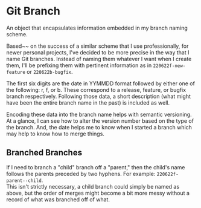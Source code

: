 # Git Branch
An object that encapsulates information embedded in my branch naming scheme.

Based~~ on the success of a similar scheme that I use professionally, for newer 
personal projects, I've decided to be more precise in the way that I name Git
branches.  Instead of naming them whatever I want when I create them, I'll be
prefixing them with pertinent information as in `220622f-new-feature` or
`220622b-bugfix`.    

The first six digits are the date in YYMMDD format followed by either one of
the following:  r, f, or b.  These correspond to a release, feature, or bugfix
branch respectively.  Following those data, a short description (what might 
have been the entire branch name in the past) is included as well.  

Encoding these data into the branch name helps with semantic versioning.  At a 
glance, I can see how to alter the version number based on the type of the 
branch.  And, the date helps me to know when I started a branch which may help
to know how to merge things.

## Branched Branches

If I need to branch a "child" branch off a "parent," then the child's name
follows the parents preceded by two hyphens.  For example:  `220622f-parent--child`.  
This isn't strictly necessary, a child branch could simply be named as above, 
but the order of merges might become a bit more messy without a record of what 
was branched off of what.  
